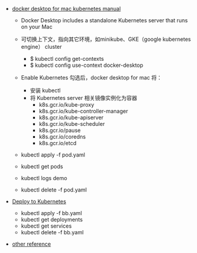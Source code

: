 
- [docker desktop for mac kubernetes manual](https://docs.docker.com/docker-for-mac/#kubernetes)
    - Docker Desktop includes a standalone Kubernetes server that runs on your Mac
    - 可切换上下文，指向其它环境，如minikube、GKE（google kubernetes engine） cluster
        - $ kubectl config get-contexts
        - $ kubectl config use-context docker-desktop
    - Enable Kubernetes 勾选后，docker desktop for mac 将：
        - 安装 kubectl
        - 将 Kubernetes server 相关镜像实例化为容器
            - k8s.gcr.io/kube-proxy
            - k8s.gcr.io/kube-controller-manager
            - k8s.gcr.io/kube-apiserver
            - k8s.gcr.io/kube-scheduler
            - k8s.gcr.io/pause
            - k8s.gcr.io/coredns
            - k8s.gcr.io/etcd


    - kubectl apply -f pod.yaml
    - kubectl get pods
    - kubectl logs demo
    - kubectl delete -f pod.yaml


- [Deploy to Kubernetes](https://docs.docker.com/get-started/kube-deploy/)
    - kubectl apply -f bb.yaml
    - kubectl get deployments
    - kubectl get services
    - kubectl delete -f bb.yaml




- [other reference](https://kubernetes.io/docs/concepts/workloads/pods/)


